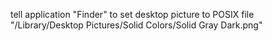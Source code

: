 tell application "Finder" to set desktop picture to POSIX file "/Library/Desktop Pictures/Solid Colors/Solid Gray Dark.png"
